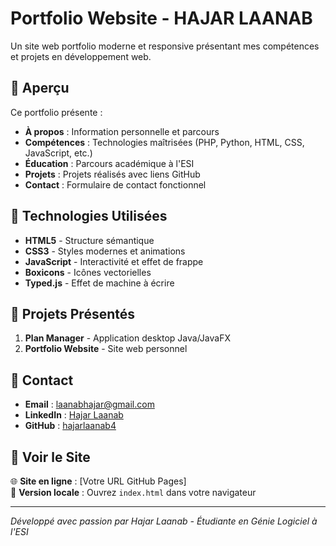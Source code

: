 # Portfolio Website - HAJAR LAANAB

Un site web portfolio moderne et responsive présentant mes compétences et projets en développement web.

## 🌟 Aperçu

Ce portfolio présente :
- **À propos** : Information personnelle et parcours
- **Compétences** : Technologies maîtrisées (PHP, Python, HTML, CSS, JavaScript, etc.)
- **Éducation** : Parcours académique à l'ESI
- **Projets** : Projets réalisés avec liens GitHub
- **Contact** : Formulaire de contact fonctionnel

## 🚀 Technologies Utilisées

- **HTML5** - Structure sémantique
- **CSS3** - Styles modernes et animations
- **JavaScript** - Interactivité et effet de frappe
- **Boxicons** - Icônes vectorielles
- **Typed.js** - Effet de machine à écrire


## 🎯 Projets Présentés

1. **Plan Manager** - Application desktop Java/JavaFX
2. **Portfolio Website** - Site web personnel

## 📧 Contact

- **Email** : laanabhajar@gmail.com
- **LinkedIn** : [Hajar Laanab](https://www.linkedin.com/in/hajar-laanab-351844284/)
- **GitHub** : [hajarlaanab4](https://github.com/hajarlaanab4)

## 🚀 Voir le Site

🌐 **Site en ligne** : [Votre URL GitHub Pages]  
📱 **Version locale** : Ouvrez `index.html` dans votre navigateur

---

*Développé avec passion par Hajar Laanab - Étudiante en Génie Logiciel à l'ESI* 
